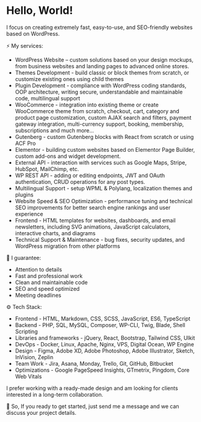 # Hello, World!

I focus on creating extremely fast, easy-to-use, and SEO-friendly websites based on WordPress.

⚡️  My services:
- WordPress Website – custom solutions based on your design mockups, from business websites and landing pages to advanced online stores.
- Themes Development - build classic or block themes from scratch, or customize existing ones using child themes
- Plugin Development - compliance with WordPress coding standards, OOP architecture, writing secure, understandable and maintainable code, multilingual support
- WooCommerce - integration into existing theme or create WooCommerce theme from scratch, checkout, cart, category and product page customization, custom AJAX search and filters, payment gateway integration, multi-currency support, booking, membership, subscriptions and much more...
- Gutenberg - custom Gutenberg blocks with React from scratch or using ACF Pro
- Elementor - building custom websites based on Elementor Page Builder, custom add-ons and widget development.
- External API - interaction with services such as Google Maps, Stripe, HubSpot, MailChimp, etc.
- WP REST API - adding or editing endpoints, JWT and OAuth authentication, CRUD operations for any post types.
- Multilingual Support - setup WPML & Polylang, localization themes and plugins
- Website Speed & SEO Optimization - performance tuning and technical SEO improvements for better search engine rankings and user experience
- Frontend - HTML templates for websites, dashboards, and email newsletters, including SVG animations, JavaScript calculators, interactive charts, and diagrams
- Technical Support & Maintenance - bug fixes, security updates, and WordPress migration from other platforms

💎 I guarantee:
- Attention to details
- Fast and professional work
- Clean and maintainable code
- SEO and speed optimized
- Meeting deadlines

⚙️ Tech Stack:
- Frontend - HTML, Markdown, CSS, SCSS, JavaScript, ES6, TypeScript
- Backend - PHP, SQL, MySQL, Composer, WP-CLI, Twig, Blade, Shell Scripting
- Libraries and frameworks - jQuery, React, Bootstrap, Tailwind CSS, UIkit
- DevOps - Docker, Linux, Apache, Nginx, VPS, Digital Ocean, WP Engine
- Design - Figma, Adobe XD, Adobe Photoshop, Adobe Illustrator, Sketch, InVision, Zeplin
- Team Work - Jira, Asana, Monday, Trello, Git, GitHub, Bitbucket
- Optimizations - Google PageSpeed Insights, GTmetrix, Pingdom, Core Web Vitals

I prefer working with a ready-made design and am looking for clients interested in a long-term collaboration.

💬 So, If you ready to get started, just send me a message and we can discuss your project details.
